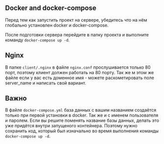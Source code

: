 ## Docker and docker-compose
Перед тем как запустить проект на сервере, убедитесь что на нём глобально установлен docker и docker-compose.

После подготовки сервера перейдите в папку проекта и выполните команду `docker-compose up -d`.


## Nginx

В папке `client/.nginx` в файле `nginx.conf` прослушивается только 80 порт, поэтому клиент должен работать на 80 порту. Так же
м этом же файле если у вас есть доменное имя - можете раскометировать поле server_name и написать свой вариант.

## Важно

В файле `docker-compose.yml` база данных с вашим названием создаётся только при первой установки в docker. Так же и с именем пользователя и паролем.
Если вы решите поменять название базы данных, делать это уже придётся внутри запущеного контейнера. Поэтому нужно сохранить код, который был изначально во время выполнения команды `docker-compose up -d`. 
